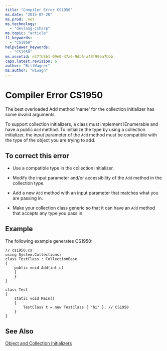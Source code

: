 ```yaml
---
title: "Compiler Error CS1950"
ms.date: "2015-07-20"
ms.prod: .net
ms.technology: 
  - "devlang-csharp"
ms.topic: "article"
f1_keywords: 
  - "CS1950"
helpviewer_keywords: 
  - "CS1950"
ms.assetid: e37fb5b1-09e0-47a6-9db5-a48f90ea7bbb
caps.latest.revision: 6
author: "BillWagner"
ms.author: "wiwagn"
---
```

# Compiler Error CS1950
The best overloaded Add method 'name' for the collection initializer has some invalid arguments.  
  
 To support collection initializers, a class must implement IEnumerable and have a public `Add` method. To initialize the type by using a collection initializer, the input parameter of the `Add` method must be compatible with the type of the object you are trying to add.  
  
## To correct this error  
  
-   Use a compatible type in the collection initializer.  
  
-   Modify the input parameter and/or accessibility of the `Add` method in the collection type.  
  
-   Add a new `Add` method with an input parameter that matches what you are passing in.  
  
-   Make your collection class generic so that it can have an `Add` method that accepts any type you pass in.  
  
## Example  
 The following example generates CS1950:  
  
```  
// cs1950.cs  
using System.Collections;  
class TestClass : CollectionBase  
{  
    public void Add(int c)  
    {  
    }  
}  
  
class Test  
{  
    static void Main()  
    {  
        TestClass t = new TestClass { "hi" }; // CS1950  
    }  
}  
```  
  
## See Also  
 [Object and Collection Initializers](../../csharp/programming-guide/classes-and-structs/object-and-collection-initializers.md)

